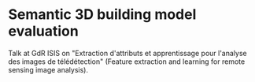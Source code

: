 # Semantic 3D building model evaluation
Talk at GdR ISIS on "Extraction d'attributs et apprentissage pour l'analyse des images de télédétection" (Feature extraction and learning for remote sensing image analysis).
